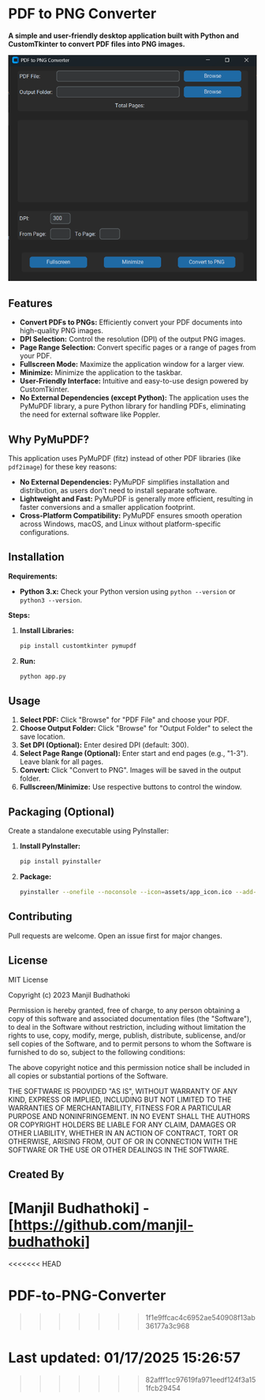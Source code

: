 # PDF to PNG Converter

**A simple and user-friendly desktop application built with Python and CustomTkinter to convert PDF files into PNG images.**

<p align="center">
  <img src="assets/Demo.png" alt="PDF to PNG Converter Screenshot" width="600">  
</p>

## Features

- **Convert PDFs to PNGs:** Efficiently convert your PDF documents into high-quality PNG images.
- **DPI Selection:** Control the resolution (DPI) of the output PNG images.
- **Page Range Selection:** Convert specific pages or a range of pages from your PDF.
- **Fullscreen Mode:** Maximize the application window for a larger view.
- **Minimize:** Minimize the application to the taskbar.
- **User-Friendly Interface:** Intuitive and easy-to-use design powered by CustomTkinter.
- **No External Dependencies (except Python):** The application uses the PyMuPDF library, a pure Python library for handling PDFs, eliminating the need for external software like Poppler.

## Why PyMuPDF?

This application uses PyMuPDF (fitz) instead of other PDF libraries (like `pdf2image`) for these key reasons:

- **No External Dependencies:** PyMuPDF simplifies installation and distribution, as users don't need to install separate software.
- **Lightweight and Fast:** PyMuPDF is generally more efficient, resulting in faster conversions and a smaller application footprint.
- **Cross-Platform Compatibility:** PyMuPDF ensures smooth operation across Windows, macOS, and Linux without platform-specific configurations.

## Installation

**Requirements:**

- **Python 3.x:** Check your Python version using `python --version` or `python3 --version`.

**Steps:**

1. **Install Libraries:**

   ```bash
   pip install customtkinter pymupdf
   ```

2. **Run:**
   ```bash
   python app.py
   ```

## Usage

1. **Select PDF:** Click "Browse" for "PDF File" and choose your PDF.
2. **Choose Output Folder:** Click "Browse" for "Output Folder" to select the save location.
3. **Set DPI (Optional):** Enter desired DPI (default: 300).
4. **Select Page Range (Optional):** Enter start and end pages (e.g., "1-3"). Leave blank for all pages.
5. **Convert:** Click "Convert to PNG". Images will be saved in the output folder.
6. **Fullscreen/Minimize:** Use respective buttons to control the window.

## Packaging (Optional)

Create a standalone executable using PyInstaller:

1. **Install PyInstaller:**

   ```bash
   pip install pyinstaller
   ```

2. **Package:**
   ```bash
   pyinstaller --onefile --noconsole --icon=assets/app_icon.ico --add-data="assets/*;assets/" app.py
   ```

## Contributing

Pull requests are welcome. Open an issue first for major changes.

## License

MIT License

Copyright (c) 2023 Manjil Budhathoki

Permission is hereby granted, free of charge, to any person obtaining a copy of this software and associated documentation files (the "Software"), to deal in the Software without restriction, including without limitation the rights to use, copy, modify, merge, publish, distribute, sublicense, and/or sell copies of the Software, and to permit persons to whom the Software is furnished to do so, subject to the following conditions:

The above copyright notice and this permission notice shall be included in all copies or substantial portions of the Software.

THE SOFTWARE IS PROVIDED "AS IS", WITHOUT WARRANTY OF ANY KIND, EXPRESS OR IMPLIED, INCLUDING BUT NOT LIMITED TO THE WARRANTIES OF MERCHANTABILITY, FITNESS FOR A PARTICULAR PURPOSE AND NONINFRINGEMENT. IN NO EVENT SHALL THE AUTHORS OR COPYRIGHT HOLDERS BE LIABLE FOR ANY CLAIM, DAMAGES OR OTHER LIABILITY, WHETHER IN AN ACTION OF CONTRACT, TORT OR OTHERWISE, ARISING FROM, OUT OF OR IN CONNECTION WITH THE SOFTWARE OR THE USE OR OTHER DEALINGS IN THE SOFTWARE.

## Created By

# [Manjil Budhathoki] - [https://github.com/manjil-budhathoki]
<<<<<<< HEAD

# PDF-to-PNG-Converter

> > > > > > > 1f1e9ffcac4c6952ae540908f13ab36177a3c968

Last updated: 01/17/2025 15:26:57
=======
>>>>>>> 82afff1cc97619fa971eedf124f3a151fcb29454
